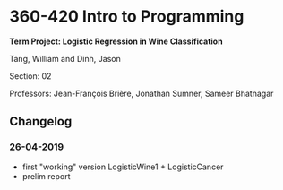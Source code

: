 # 360-420 Intro to Programming


**Term Project: Logistic Regression in Wine Classification**

Tang, William and Dinh, Jason


Section: 02

Professors: Jean-François Brière, Jonathan Sumner, Sameer Bhatnagar


## Changelog

### 26-04-2019
- first "working" version LogisticWine1 + LogisticCancer
- prelim report

